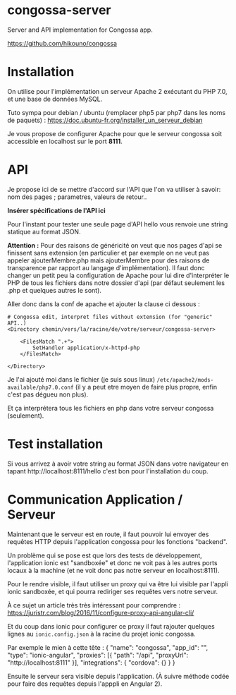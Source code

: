 # congossa-server
Server and API implementation for Congossa app.

https://github.com/hikouno/congossa


# Installation

On utilise pour l'implémentation un serveur Apache 2 exécutant du PHP 7.0,
et une base de données MySQL.

Tuto sympa pour debian / ubuntu (remplacer php5 par php7 dans les noms de paquets) :
https://doc.ubuntu-fr.org/installer_un_serveur_debian

Je vous propose de configurer Apache pour que le serveur congossa soit accessible
en localhost sur le port **8111**.

# API

Je propose ici de se mettre d'accord sur l'API que l'on va utiliser à savoir:
nom des pages ; parametres, valeurs de retour..

**Insérer spécifications de l'API ici**

Pour l'instant pour tester une seule page d'API hello vous renvoie une
string statique au format JSON.

**Attention :** Pour des raisons de généricité on veut que nos pages d'api se finissent
sans extension (en particulier et par exemple on ne veut pas appeler ajouterMembre.php mais 
ajouterMembre pour des raisons de transparence par rapport au langage d'implémentation).
Il faut donc changer un petit peu la configuration de Apache pour lui dire d'interpréter le PHP
de tous les fichiers dans notre dossier d'api (par défaut seulement les .php et quelques autres le sont).

Aller donc dans la conf de apache et ajouter la clause ci dessous :

    # Congossa edit, interpret files without extension (for "generic" API..)
    <Directory chemin/vers/la/racine/de/votre/serveur/congossa-server>

        <FilesMatch ".+">
            SetHandler application/x-httpd-php
        </FilesMatch>

    </Directory>

Je l'ai ajouté moi dans le fichier (je suis sous linux) `/etc/apache2/mods-available/php7.0.conf` (il y a peut etre moyen
de faire plus propre, enfin c'est pas dégueu non plus).

Et ça interprétera tous les fichiers en php dans votre serveur congossa (seulement).

# Test installation

Si vous arrivez à avoir votre string au format JSON dans votre navigateur en
tapant http://localhost:8111/hello c'est bon pour l'installation du coup.

# Communication Application / Serveur

Maintenant que le serveur est en route, il faut pouvoir lui envoyer des requêtes HTTP
depuis l'application congossa pour les fonctions "backend".

Un problème qui se pose est que lors des tests de développement,
l'application ionic est "sandboxée" et donc ne voit pas à les autres ports locaux
à la machine (et ne voit donc pas notre serveur en localhost:8111).

Pour le rendre visible, il faut utiliser un proxy qui va être lui visible par l'appli
ionic sandboxée, et qui pourra rediriger ses requêtes vers notre serveur.

À ce sujet un article très très intéressant pour comprendre :
https://juristr.com/blog/2016/11/configure-proxy-api-angular-cli/

Et du coup dans ionic pour configurer ce proxy il faut rajouter quelques lignes
au `ionic.config.json` à la racine du projet ionic congossa.

Par exemple le mien à cette tête :
    {
      "name": "congossa",
      "app_id": "",
      "type": "ionic-angular",
      "proxies": [{
        "path": "/api",
        "proxyUrl": "http://localhost:8111"
      }],
      "integrations": {
        "cordova": {}
      }
    }

Ensuite le serveur sera visible depuis l'application.
(À suivre méthode codée pour faire des requêtes depuis l'apppli en Angular 2).
